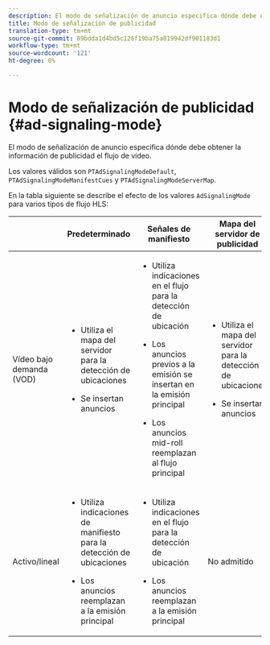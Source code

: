 ```yaml
---
description: El modo de señalización de anuncio especifica dónde debe obtener la información de publicidad el flujo de vídeo.
title: Modo de señalización de publicidad
translation-type: tm+mt
source-git-commit: 89bdda1d4bd5c126f19ba75a819942df901183d1
workflow-type: tm+mt
source-wordcount: '121'
ht-degree: 0%

---
```



# Modo de señalización de publicidad {#ad-signaling-mode}

El modo de señalización de anuncio especifica dónde debe obtener la información de publicidad el flujo de vídeo.

Los valores válidos son `PTAdSignalingModeDefault`, `PTAdSignalingModeManifestCues` y `PTAdSignalingModeServerMap`.

En la tabla siguiente se describe el efecto de los valores `AdSignalingMode` para varios tipos de flujo HLS:

<table frame="all" colsep="1" rowsep="1" id="table_AdSignalingMode"> 
 <thead> 
  <tr rowsep="1"> 
   <th colname="1" class="entry"> </th> 
   <th colname="2" class="entry"><b>Predeterminado</b></th> 
   <th colname="3" class="entry"><b>Señales de manifiesto</b></th> 
   <th colname="4" class="entry"><b>Mapa del servidor de publicidad</b></th> 
  </tr> 
 </thead>
 <tbody> 
  <tr rowsep="1"> 
   <td colname="1"> Vídeo bajo demanda (VOD) </td> 
   <td colname="2"> 
    <ul id="ul_E79DA79107364D0D8B46A1859CA75B5C"> 
     <li id="li_B259ED87743F463095071F58DC840E39"> <p>Utiliza el mapa del servidor para la detección de ubicaciones </p> </li> 
     <li id="li_8957E4151466467BA6C954E5010E34EA"> <p>Se insertan anuncios </p> </li> 
    </ul> </td> 
   <td colname="3"> 
    <ul id="ul_D462C76717D94DE09915BDF6E9B3FB68"> 
     <li id="li_FB46108F4AD9457D99D2618ABEF7DBD1"> <p>Utiliza indicaciones en el flujo para la detección de ubicación </p> </li> 
     <li id="li_C3F7FBB98F524CEF97D17318C292E9EA"> <p>Los anuncios previos a la emisión se insertan en la emisión principal </p> </li> 
     <li id="li_A56E1545F84840DFA6D065DA60E98C31"> <p>Los anuncios mid-roll reemplazan al flujo principal </p> </li> 
    </ul> </td> 
   <td colname="4"> 
    <ul id="ul_F10192B1B6F745CBB0D4C1A6D52A57B4"> 
     <li id="li_2ADACF71FA5F4A08A00A3399F5593420"> <p>Utiliza el mapa del servidor para la detección de ubicaciones </p> </li> 
     <li id="li_1201085B9C554A4BBD471E7EB2E363AC"> <p>Se insertan anuncios </p> </li> 
    </ul> </td> 
  </tr> 
  <tr rowsep="0"> 
   <td colname="1"> Activo/lineal </td> 
   <td colname="2"> 
    <ul id="ul_82AAC9EE056F49E999F809536A96C2F8"> 
     <li id="li_73BAD2BAA95F4592808B77F8DA436237"> <p>Utiliza indicaciones de manifiesto para la detección de ubicaciones </p> </li> 
     <li id="li_A97B6F61078D4149A984B2412021E103"> <p>Los anuncios reemplazan a la emisión principal </p> </li> 
    </ul> </td> 
   <td colname="3"> 
    <ul id="ul_CAED2D4F46334D76AE025482881BF843"> 
     <li id="li_A8023845A037482DBFDEF7EF247FECFD"> <p>Utiliza indicaciones en el flujo para la detección de ubicación </p> </li> 
     <li id="li_62A3CDAD249344EB89043B2AE0F4D7FF"> <p>Los anuncios reemplazan a la emisión principal </p> </li> 
    </ul> </td> 
   <td colname="4"> No admitido </td> 
  </tr> 
 </tbody> 
</table>